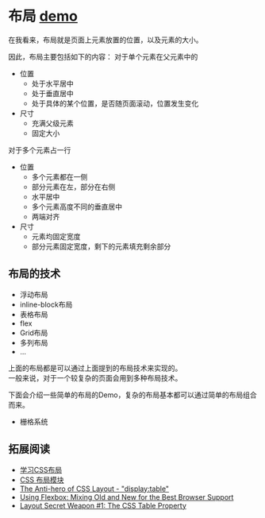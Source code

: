 # 布局 [demo](demo/layout.html)
在我看来，布局就是页面上元素放置的位置，以及元素的大小。    

因此，布局主要包括如下的内容：
对于单个元素在父元素中的    
* 位置
	* 处于水平居中
	* 处于垂直居中
	* 处于具体的某个位置，是否随页面滚动，位置发生变化
* 尺寸
	* 充满父级元素
	* 固定大小

对于多个元素占一行
* 位置
	* 多个元素都在一侧
	* 部分元素在左，部分在右侧
	* 水平居中
	* 多个元素高度不同的垂直居中
	* 两端对齐
* 尺寸
	* 元素均固定宽度
	* 部分元素固定宽度，剩下的元素填充剩余部分


## 布局的技术
* 浮动布局
* inline-block布局
* 表格布局
* flex
* Grid布局
* 多列布局
* ...

上面的布局都是可以通过上面提到的布局技术来实现的。    
一般来说，对于一个较复杂的页面会用到多种布局技术。    

下面会介绍一些简单的布局的Demo，复杂的布局基本都可以通过简单的布局组合而来。


* 栅格系统


## 拓展阅读
* [学习CSS布局](http://zh.learnlayout.com/)
* [CSS 布局模块](http://www.w3cplus.com/css3/css3-layout-modules.html)
* [The Anti-hero of CSS Layout - "display:table"](http://colintoh.com/blog/display-table-anti-hero)
* [Using Flexbox: Mixing Old and New for the Best Browser Support](https://css-tricks.com/using-flexbox/)
* [Layout Secret Weapon #1: The CSS Table Property](http://www.sitepoint.com/solving-layout-problems-css-table-property/)
